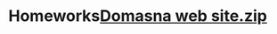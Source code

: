 # Homeworks[Domasna web site.zip](https://github.com/Deniza92/Homeworks/files/13551880/Domasna.web.site.zip)
